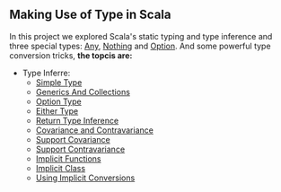 Making Use of Type in Scala
---------------------------------
In this project we explored Scala's static typing and type inference and three special types: [Any](http://www.scala-lang.org/api/2.12.x/scala/Any.html), [Nothing](http://www.scala-lang.org/api/2.12.x/scala/Nothing.html) and [Option](http://www.scala-lang.org/api/2.12.x/scala/Option.html). And some powerful type conversion tricks,  **the topcis are:**

 * Type Inferre:
    * [Simple Type](https://github.com/robsonoduarte/learn-scala/blob/master/pragmatic-scala/making-use-of-types/src/main/scala/br/com/mystudies/scala/types/TypeInferenceSimpleType.scala)
    * [Generics And Collections](https://github.com/robsonoduarte/learn-scala/blob/master/pragmatic-scala/making-use-of-types/src/main/scala/br/com/mystudies/scala/types/TypeInferenceGenericCollections.scala)
    * [Option Type](https://github.com/robsonoduarte/learn-scala/blob/master/pragmatic-scala/making-use-of-types/src/main/scala/br/com/mystudies/scala/types/OptionType.scala)
    * [Either Type](https://github.com/robsonoduarte/learn-scala/blob/master/pragmatic-scala/making-use-of-types/src/main/scala/br/com/mystudies/scala/types/EitherType.scala)
    * [Return Type Inference](https://github.com/robsonoduarte/learn-scala/blob/master/pragmatic-scala/making-use-of-types/src/main/scala/br/com/mystudies/scala/types/ReturnTypeInference.scala)
    * [Covariance and Contravariance](https://github.com/robsonoduarte/learn-scala/blob/master/pragmatic-scala/making-use-of-types/src/main/scala/br/com/mystudies/scala/types/CovarianceContravariance.scala)
    * [Support Covariance](https://github.com/robsonoduarte/learn-scala/blob/master/pragmatic-scala/making-use-of-types/src/main/scala/br/com/mystudies/scala/types/SupportCovariance.scala)
    * [Support Contravariance](https://github.com/robsonoduarte/learn-scala/blob/master/pragmatic-scala/making-use-of-types/src/main/scala/br/com/mystudies/scala/types/SupportContravariance.scala)
    * [Implicit Functions](https://github.com/robsonoduarte/learn-scala/blob/master/pragmatic-scala/making-use-of-types/src/main/scala/br/com/mystudies/scala/types/ImplicitFunctions.scala)
    * [Implicit Class](https://github.com/robsonoduarte/learn-scala/blob/master/pragmatic-scala/making-use-of-types/src/main/scala/br/com/mystudies/scala/types/ImplicitClass.scala)
    * [Using Implicit Conversions](https://github.com/robsonoduarte/learn-scala/blob/master/pragmatic-scala/making-use-of-types/src/main/scala/br/com/mystudies/scala/types/ImplicitConversions.scala)

